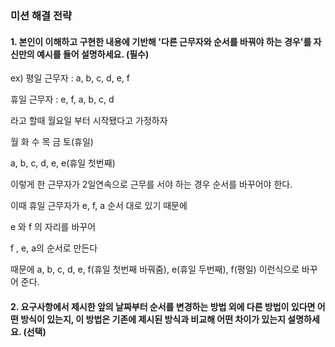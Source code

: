 ### 미션 해결 전략

#### 1. 본인이 이해하고 구현한 내용에 기반해 '다른 근무자와 순서를 바꿔야 하는 경우'를 자신만의 예시를 들어 설명하세요. (필수)

ex) 평일 근무자 : a, b, c, d, e, f

휴일 근무자 : e, f, a, b, c, d

라고 할때 월요일 부터 시작됐다고 가정하자

월 화 수 목 금 토(휴일)

a, b, c, d, e, e(휴일 첫번째)

이렇게 한 근무자가 2일연속으로 근무를 서야 하는 경우 순서를 바꾸어야 한다.

이때 휴일 근무자가 e, f, a 순서 대로 있기 때문에

e 와 f 의 자리를 바꾸어

f , e, a의 순서로 만든다

때문에 a, b, c, d, e, f(휴일 첫번째 바꿔줌), e(휴일 두번째), f(평일) 이런식으로 바꾸어 준다.

#### 2. 요구사항에서 제시한 앞의 날짜부터 순서를 변경하는 방법 외에 다른 방법이 있다면 어떤 방식이 있는지, 이 방법은 기존에 제시된 방식과 비교해 어떤 차이가 있는지 설명하세요. (선택)
